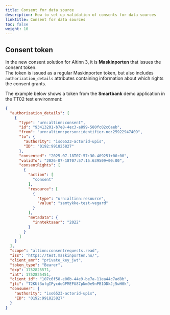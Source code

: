 ```yaml
---
title: Consent for data source
description: How to set up validation of consents for data sources
linktitle: Consent for data sources
toc: false
weight: 10
---
```


## Consent token

In the new consent solution for Altinn 3, it is **Maskinporten** that issues the consent token.  
The token is issued as a regular Maskinporten token, but also includes `authorization_details` attributes containing information about which rights the consent grants.

The example below shows a token from the **Smartbank** demo application in the TT02 test environment:

```json
{
  "authorization_details": [
    {
      "type": "urn:altinn:consent",
      "id": "93413201-b7e8-4ec3-a899-580fc02c6aeb",
      "from": "urn:altinn:person:identifier-no:25922947409",
      "to": {
        "authority": "iso6523-actorid-upis",
        "ID": "0192:991825827"
      },
      "consented": "2025-07-18T07:57:30.409251+00:00",
      "validTo": "2026-07-18T07:57:15.639509+00:00",
      "consentRights": [
        {
          "action": [
            "consent"
          ],
          "resource": [
            {
              "type": "urn:altinn:resource",
              "value": "samtykke-test-vegard"
            }
          ],
          "metadata": {
            "inntektsaar": "2022"
          }
        }
      ]
    }
  ],
  "scope": "altinn:consentrequests.read",
  "iss": "https://test.maskinporten.no/",
  "client_amr": "private_key_jwt",
  "token_type": "Bearer",
  "exp": 1752825571,
  "iat": 1752825451,
  "client_id": "107c6f58-e06b-44e9-be7a-11ea44c7ad8b",
  "jti": "T2KUt3ufgIPycdoGPMEFU87pNm9e9nPB1ODkJj5wH0k",
  "consumer": {
    "authority": "iso6523-actorid-upis",
    "ID": "0192:991825827"
  }
}
